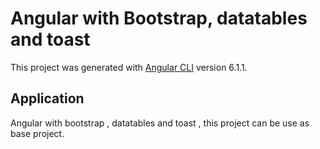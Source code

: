 # Angular with Bootstrap, datatables and toast

This project was generated with [Angular CLI](https://github.com/angular/angular-cli) version 6.1.1.

## Application

Angular with bootstrap , datatables and toast , this project can be use as base project.
